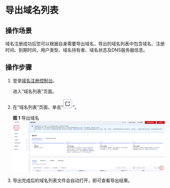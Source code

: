 # 导出域名列表<a name="zh-cn_topic_0216869966"></a>

## 操作场景<a name="section12516171992311"></a>

域名注册成功后您可以根据自身需要导出域名，导出的域名列表中包含域名、注册时间、到期时间，用户类型、域名持有者、域名状态及DNS服务器信息。

## 操作步骤<a name="section79061932112316"></a>

1.  登录[域名注册控制台](https://console.huaweicloud.com/domain/?region=cn-north-4#/domain/list)。

    进入“域名列表”页面。

2.  在“域名列表”页面，单击“![](figures/Snipaste_2022-03-03_10-36-57.png)”。

    **图 1**  导出域名<a name="fig745182453818"></a>  
    ![](figures/导出域名.png "导出域名")

3.  导出完成后的域名列表文件会自动打开，即可查看导出结果。

